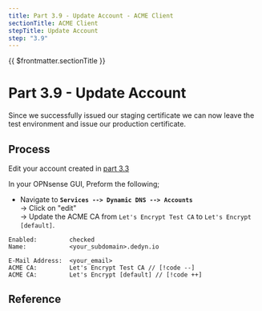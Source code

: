 ```yaml
---
title: Part 3.9 - Update Account - ACME Client
sectionTitle: ACME Client
stepTitle: Update Account
step: "3.9"
---
```


{{ $frontmatter.sectionTitle }}
# Part 3.9 - Update Account

Since we successfully issued our staging certificate we can now leave the test environment and issue our production certificate.

## Process

Edit your account created in [part 3.3](003-acme-accounts)

In your OPNsense GUI, Preform the following;

- Navigate to **`Services --> Dynamic DNS --> Accounts`**  
  -> Click on "edit"  
  -> Update the ACME CA from `Let's Encrypt Test CA` to `Let's Encrypt [default]`.

```text{5}
Enabled:         checked
Name:            <your_subdomain>.dedyn.io

E-Mail Address:  <your_email>
ACME CA:         Let's Encrypt Test CA // [!code --]
ACME CA:         Let's Encrypt [default] // [!code ++]
```

## Reference

